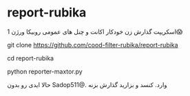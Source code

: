 # report-rubika
اسکریپت گذارش زن خودکار اکانت و چنل های عمومی روبیکا ورژن 1😱

git clone https://github.com/cood-filter-rubika/report-rubika

cd report-rubika

python reporter-maxtor.py

حالا ایدی رو بدون Sadop511@. وارد. کنسد و بزارید گذارش بزنه
